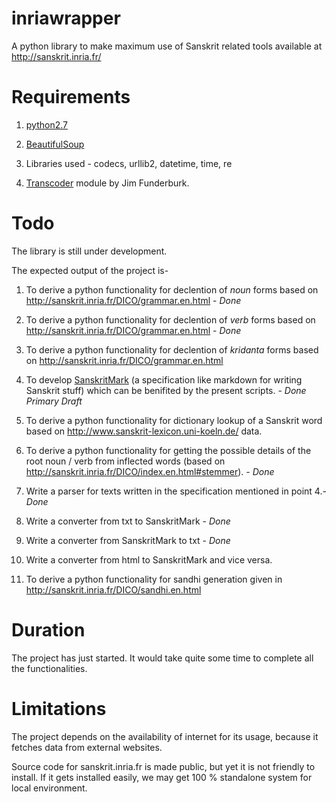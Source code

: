 # inriawrapper

A python library to make maximum use of Sanskrit related tools available at http://sanskrit.inria.fr/

# Requirements

1. [python2.7](https://www.python.org/)

2. [BeautifulSoup](http://www.crummy.com/software/BeautifulSoup/)

3. Libraries used - codecs, urllib2, datetime, time, re

4. [Transcoder](https://github.com/funderburkjim/sanskrit-transcoding) module by Jim Funderburk.

# Todo

The library is still under development.

The expected output of the project is-

1. To derive a python functionality for declention of *noun* forms based on http://sanskrit.inria.fr/DICO/grammar.en.html - *Done*

2. To derive a python functionality for declention of *verb* forms based on http://sanskrit.inria.fr/DICO/grammar.en.html - *Done*

3. To derive a python functionality for declention of *kridanta* forms based on http://sanskrit.inria.fr/DICO/grammar.en.html

4. To develop [SanskritMark](https://github.com/drdhaval2785/inriawrapper/blob/master/SanskritMark.md) (a specification like markdown for writing Sanskrit stuff) which can be benifited by the present scripts. - *Done Primary Draft*

5. To derive a python functionality for dictionary lookup of a Sanskrit word based on http://www.sanskrit-lexicon.uni-koeln.de/ data.

6. To derive a python functionality for getting the possible details of the root noun / verb from inflected words (based on http://sanskrit.inria.fr/DICO/index.en.html#stemmer). - *Done*

7. Write a parser for texts written in the specification mentioned in point 4.- *Done*

8. Write a converter from txt to SanskritMark - *Done*

9. Write a converter from SanskritMark to txt - *Done*

10. Write a converter from html to SanskritMark and vice versa.

11. To derive a python functionality for sandhi generation given in http://sanskrit.inria.fr/DICO/sandhi.en.html


# Duration

The project has just started. It would take quite some time to complete all the functionalities.

# Limitations

The project depends on the availability of internet for its usage, because it fetches data from external websites.

Source code for sanskrit.inria.fr is made public, but yet it is not friendly to install. If it gets installed easily, we may get 100 % standalone system for local environment.
